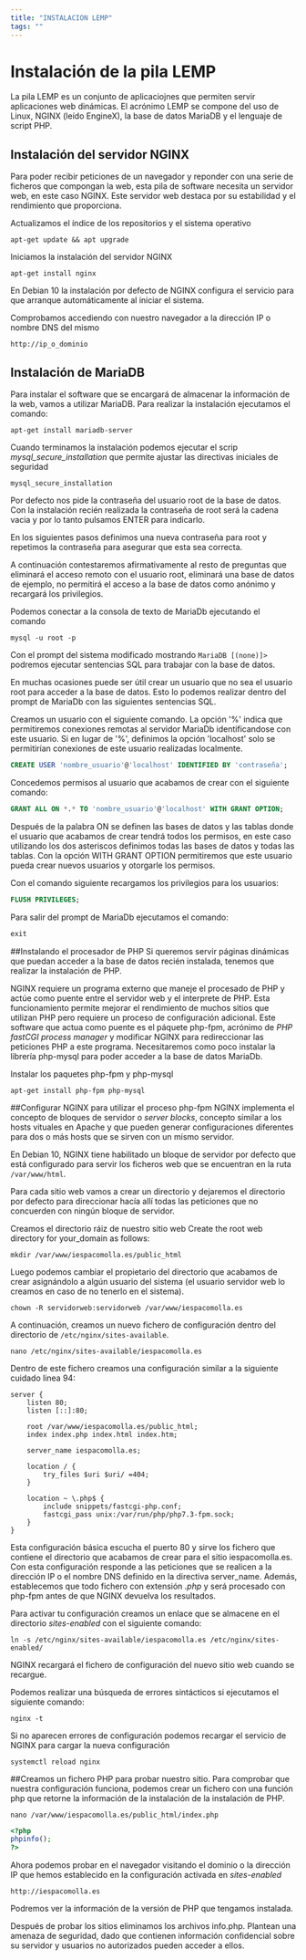 ```yaml
---
title: "INSTALACION LEMP"
tags: ""
---
```


# Instalación de la pila LEMP
La pila LEMP es un conjunto de aplicaciojnes que permiten servir aplicaciones web dinámicas. El acrónimo LEMP se compone del uso de Linux, NGINX (leído EngineX), la base de datos MariaDB y el lenguaje de script PHP.

## Instalación del servidor NGINX
Para poder recibir peticiones de un navegador y reponder con una serie de ficheros que compongan la web, esta pila de software necesita un servidor web, en este caso NGINX. Este servidor web destaca por su estabilidad y el rendimiento que proporciona.

Actualizamos el índice de los repositorios y el sistema operativo

```shell
apt-get update && apt upgrade
```

Iniciamos la instalación del servidor NGINX

```shell
apt-get install nginx
```

En Debian 10 la instalación por defecto de NGINX configura el servicio para que arranque automáticamente al iniciar el sistema.

Comprobamos accediendo con nuestro navegador a la dirección IP o nombre DNS del mismo

```shell
http://ip_o_dominio
```
## Instalación de MariaDB
Para instalar el software que se encargará de almacenar la información de la web, vamos a utilizar MariaDB. Para realizar la instalación ejecutamos el comando:

```shell
apt-get install mariadb-server
```
Cuando terminamos la instalación podemos ejecutar el scrip *mysql_secure_installation* que permite ajustar las directivas iniciales de seguridad

```shell
mysql_secure_installation
```
Por defecto nos pide la contraseña del usuario root de la base de datos. Con la instalación recién realizada la contraseña de root será la cadena vacia y por lo tanto pulsamos ENTER para indicarlo.

En los siguientes pasos definimos una nueva contraseña para root y repetimos la contraseña para asegurar que esta sea correcta. 

A continuación contestaremos afirmativamente al resto de preguntas que eliminará el acceso remoto con el usuario root, eliminará una base de datos de ejemplo, no permitirá el acceso a la base de datos como anónimo y recargará los privilegios.

Podemos conectar a la consola de texto de MariaDb ejecutando el comando 

```shell
mysql -u root -p
```

Con el prompt del sistema modificado mostrando ```MariaDB [(none)]> ``` podremos ejecutar sentencias SQL para trabajar con la base de datos.

En muchas ocasiones puede ser útil crear un usuario que no sea el usuario root para acceder a la base de datos. Esto lo podemos realizar dentro del prompt de MariaDb con las siguientes sentencias SQL.

Creamos un usuario con el siguiente comando. La opción '%' indica que permitiremos conexiones remotas al servidor MariaDb identificandose con este usuario. Si en lugar de '%', definimos la opción 'localhost' solo se permitirían conexiones de este usuario realizadas localmente.

```sql
CREATE USER 'nombre_usuario'@'localhost' IDENTIFIED BY 'contraseña';
```
Concedemos permisos al usuario que acabamos de crear con el siguiente comando:

```sql
GRANT ALL ON *.* TO 'nombre_usuario'@'localhost' WITH GRANT OPTION;
```
Después de la palabra ON se definen las bases de datos y las tablas donde el usuario que acabamos de crear tendrá todos los permisos, en este caso utilizando los dos asteriscos definimos todas las bases de datos y todas las tablas. Con la opción WITH GRANT OPTION permitiremos que este usuario pueda crear nuevos usuarios y otorgarle los permisos.

Con el comando siguiente recargamos los privilegios para los usuarios:

```sql
FLUSH PRIVILEGES;
```
Para salir del prompt de MariaDb ejecutamos el comando:

```sql
exit
```

##Instalando el procesador de PHP
Si queremos servir páginas dinámicas que puedan acceder a la base de datos recién instalada, tenemos que realizar la instalación de PHP.

NGINX requiere un programa externo que maneje el procesado de PHP y actúe como puente entre el servidor web y el interprete de PHP. Esta funcionamiento permite mejorar el rendimiento de muchos sitios que utilizan PHP pero requiere un proceso de configuración adicional. Este software que actua como puente es el páquete php-fpm, acrónimo de *PHP fastCGI process manager* y modificar NGINX para redireccionar las peticiones PHP a este programa. Necesitaremos como poco instalar la librería php-mysql para poder acceder a la base de datos MariaDb.

Instalar los paquetes php-fpm y php-mysql

```shell
apt-get install php-fpm php-mysql
```

##Configurar NGINX para utilizar el proceso php-fpm
NGINX implementa el concepto de bloques de servidor o *server blocks*, concepto similar a los hosts vituales en Apache y que pueden generar configuraciones diferentes para dos o más hosts que se sirven con un mismo servidor.

En Debian 10, NGINX tiene habilitado un bloque de servidor por defecto que está configurado para servir los ficheros web que se encuentran en la ruta ```/var/www/html```.

Para cada sitio web vamos a crear un directorio y dejaremos el directorio por defecto para direccionar hacía allí todas las peticiones que no concuerden con ningún bloque de servidor.

Creamos el directorio ráiz de nuestro sitio web
Create the root web directory for your_domain as follows:

```shell
mkdir /var/www/iespacomolla.es/public_html
```
Luego podemos cambiar el propietario del directorio que acabamos de crear asignándolo a algún usuario del sistema (el usuario servidor web lo creamos en caso de no tenerlo en el sistema).

```shell
chown -R servidorweb:servidorweb /var/www/iespacomolla.es
```
A continuación, creamos un nuevo fichero de configuración dentro del directorio de ```/etc/nginx/sites-available```.

```shell
nano /etc/nginx/sites-available/iespacomolla.es
```
Dentro de este fichero creamos una configuración similar a la siguiente cuidado linea 94:

```shell
server {
    listen 80;
    listen [::]:80;

    root /var/www/iespacomolla.es/public_html;
    index index.php index.html index.htm;

    server_name iespacomolla.es;

    location / {
        try_files $uri $uri/ =404;
    }

    location ~ \.php$ {
        include snippets/fastcgi-php.conf;
        fastcgi_pass unix:/var/run/php/php7.3-fpm.sock;
    }
}
```
Esta configuración básica escucha el puerto 80 y sirve los fichero que contiene el directorio que acabamos de crear para el sitio iespacomolla.es. Con esta configuración responde a las peticiones que se realicen a la dirección IP o el nombre DNS definido en la directiva server_name. Además, establecemos que todo fichero con extensión *.php*
y será procesado con php-fpm antes de que NGINX devuelva los resultados.

Para activar tu configuración creamos un enlace que se almacene en el directorio *sites-enabled* con el siguiente comando:

```shell
ln -s /etc/nginx/sites-available/iespacomolla.es /etc/nginx/sites-enabled/
```
NGINX recargará el fichero de configuración del nuevo sitio web cuando se recargue.

Podemos realizar una búsqueda de errores sintácticos si ejecutamos el siguiente comando:

```shell
nginx -t
```

Si no aparecen errores de configuración podemos recargar el servicio de NGINX para cargar la nueva configuración

```shell
systemctl reload nginx
```

##Creamos un fichero PHP para probar nuestro sitio.
Para comprobar que nuestra configuración funciona, podemos crear un fichero con una función php que retorne la información de la instalación de la instalación de PHP.

```shell
nano /var/www/iespacomolla.es/public_html/index.php
```
```php
<?php
phpinfo();
?>
```
Ahora podemos probar en el navegador visitando el dominio o la dirección IP que hemos establecido en la configuración activada en *sites-enabled*

```shell
http://iespacomolla.es
```
Podremos ver la información de la versión de PHP que tengamos instalada.

Después de probar los sitios eliminamos los archivos info.php. Plantean una amenaza de seguridad, dado que contienen información confidencial sobre su servidor y usuarios no autorizados pueden acceder a ellos.
